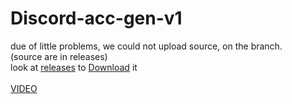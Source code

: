 # Discord-acc-gen-v1
due of little problems, we could not upload source, on the branch. </br>
(source are in releases) </br>
look at [releases](https://github.com/Kolhax/Discord-acc-gen-v1/releases/tag/release) to [Download](https://github.com/Kolhax/Discord-acc-gen-v1/releases/download/release/THE.REAL.Source.Code.zip) it
</br>
</br>
[VIDEO](https://www.youtube.com/watch?v=HG-dAVT48bc&t=4s)
